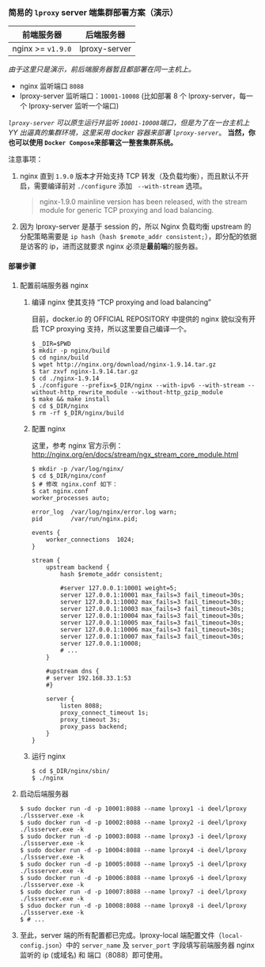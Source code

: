 ### 简易的 `lproxy` server 端集群部署方案（演示）

| 前端服务器             | 后端服务器              |
|------------------------|-------------------------|
| nginx >= `v1.9.0`      | lproxy-server           |

*由于这里只是演示，前后端服务器暂且都部署在同一主机上。*

* nginx 监听端口 `8088`
* lproxy-server 监听端口：`10001-10008` (比如部署 8 个 lproxy-server，每一个 lproxy-server 监听一个端口)

*`lproxy-server` 可以原生运行并监听 `10001-10008`端口，但是为了在一台主机上 YY 出逼真的集群环境，这里采用 docker 容器来部署 `lproxy-server`*。 **当然，你也可以使用 `Docker Compose`来部署这一整套集群系统。**

注意事项：

1. nginx 直到 `1.9.0` 版本才开始支持 TCP 转发（及负载均衡），而且默认不开启，需要编译前对 `./configure` 添加 ` --with-stream` 选项。
	> nginx-1.9.0 mainline version has been released, with the stream module for generic TCP proxying and load balancing.
2. 因为 lproxy-server 是基于 session 的，所以 Nginx 负载均衡 upstream 的分配策略需要是 `ip hash`（`hash $remote_addr consistent;`），即分配的依据是访客的 ip，进而这就要求 nginx 必须是**最前端**的服务器。


#### 部署步骤

1. 配置前端服务器 nginx

	1. 编译 nginx 使其支持 “TCP proxying and load balancing”

		目前，docker.io 的 OFFICIAL REPOSITORY 中提供的 nginx 貌似没有开启 TCP proxying 支持，所以这里要自己编译一个。

		```shell
		$ _DIR=$PWD
		$ mkdir -p nginx/build
		$ cd nginx/build
		$ wget http://nginx.org/download/nginx-1.9.14.tar.gz
		$ tar zxvf nginx-1.9.14.tar.gz
		$ cd ./nginx-1.9.14
		$ ./configure --prefix=$_DIR/nginx --with-ipv6 --with-stream --without-http_rewrite_module --without-http_gzip_module
		$ make && make install
		$ cd $_DIR/nginx
		$ rm -rf $_DIR/nginx/build
		```
	2. 配置 nginx

		这里，参考 nginx 官方示例：http://nginx.org/en/docs/stream/ngx_stream_core_module.html

		```shell
		$ mkdir -p /var/log/nginx/
		$ cd $_DIR/nginx/conf
		$ # 修改 nginx.conf 如下：
		$ cat nginx.conf
		worker_processes auto;
		
		error_log  /var/log/nginx/error.log warn;
		pid        /var/run/nginx.pid;
		
		events {
		    worker_connections  1024;
		}
		
		stream {
		    upstream backend {
		        hash $remote_addr consistent;
		
		        #server 127.0.0.1:10001 weight=5;
		        server 127.0.0.1:10001 max_fails=3 fail_timeout=30s;
		        server 127.0.0.1:10002 max_fails=3 fail_timeout=30s;
		        server 127.0.0.1:10003 max_fails=3 fail_timeout=30s;
		        server 127.0.0.1:10004 max_fails=3 fail_timeout=30s;
		        server 127.0.0.1:10005 max_fails=3 fail_timeout=30s;
		        server 127.0.0.1:10006 max_fails=3 fail_timeout=30s;
		        server 127.0.0.1:10007 max_fails=3 fail_timeout=30s;
		        server 127.0.0.1:10008;
				# ...
		    }
			
		    #upstream dns {
		    # server 192.168.33.1:53
		    #}
			
		    server {
		        listen 8088;
		        proxy_connect_timeout 1s;
		        proxy_timeout 3s;
		        proxy_pass backend;
		    }
		}
		```
	3. 运行 nginx

		```shell
		$ cd $_DIR/nginx/sbin/
		$ ./nginx
		```

2. 启动后端服务器

	```shell
	$ sudo docker run -d -p 10001:8088 --name lproxy1 -i deel/lproxy ./lssserver.exe -k
	$ sudo docker run -d -p 10002:8088 --name lproxy2 -i deel/lproxy ./lssserver.exe -k
	$ sudo docker run -d -p 10003:8088 --name lproxy3 -i deel/lproxy ./lssserver.exe -k
	$ sudo docker run -d -p 10004:8088 --name lproxy4 -i deel/lproxy ./lssserver.exe -k
	$ sudo docker run -d -p 10005:8088 --name lproxy5 -i deel/lproxy ./lssserver.exe -k
	$ sudo docker run -d -p 10006:8088 --name lproxy6 -i deel/lproxy ./lssserver.exe -k
	$ sudo docker run -d -p 10007:8088 --name lproxy7 -i deel/lproxy ./lssserver.exe -k
	$ sduo docker run -d -p 10008:8088 --name lproxy8 -i deel/lproxy ./lssserver.exe -k
	$ # ...
	```

3. 至此，server 端的所有配置都已完成。lproxy-local 端配置文件（`local-config.json`）中的 `server_name` 及 `server_port` 字段填写前端服务器 nginx 监听的 ip (或域名) 和 端口（8088）即可使用。